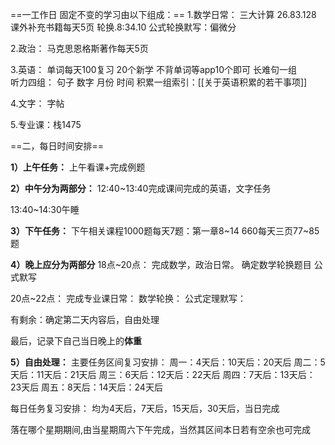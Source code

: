 ==一工作日 固定不变的学习由以下组成：==
	1.数学日常：
	三大计算	26.83.128
	课外补充书籍每天5页
轮换.8:34.10
公式轮换默写：偏微分
	
2.政治：
	马克思恩格斯著作每天5页
	
3.英语：
	单词每天100复习
	20个新学
	不背单词等app10个即可
	长难句一组	
	听力四组：
	句子
	数字
	月份
	时间
	积累一组索引：[[关于英语积累的若干事项]]
	
4.文字：
	字帖
		
5.专业课：栈1475

==二，每日时间安排==


**1）上午任务：**
上午看课+完成例题

**2）中午分为两部分：**
12:40~13:40完成课间完成的英语，文字任务
		
13:40~14:30午睡

**3）下午任务：**
	下午相关课程1000题每天7题：第一章8~14
	660每天三页77~85题

**4）晚上应分为两部分**
18点~20点：
			完成数学，政治日常。
			确定数学轮换题目
			公式默写
			
		
20点~22点：
			完成专业课日常：
			数学轮换：
			公式定理默写：
		 
有剩余：确定第二天内容后，自由处理


最后，记录下自己当日晚上的**体重**


**5）自由处理：**
主要任务区间复习安排：
周一：4天后：10天后：20天后
周二：5天后：11天后：21天后
周三：6天后：12天后：22天后
周四：7天后：13天后：23天后
周五：8天后：14天后：24天后

每日任务复习安排：
均为4天后，7天后，15天后，30天后，当日完成

落在哪个星期期间,由当星期周六下午完成，当然其区间本日若有空余也可完成